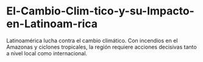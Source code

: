 # El-Cambio-Clim-tico-y-su-Impacto-en-Latinoam-rica
Latinoamérica lucha contra el cambio climático. Con incendios en el Amazonas y ciclones tropicales, la región requiere acciones decisivas tanto a nivel local como internacional. 
